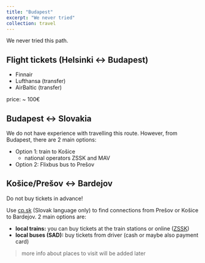 ```yaml
---
title: "Budapest"
excerpt: "We never tried"
collection: travel
---
```


We never tried this path.

Flight tickets (Helsinki <-> Budapest)
------
- Finnair
- Lufthansa (transfer)
- AirBaltic (transfer)

price: ~ 100€

Budapest <-> Slovakia
------
We do not have experience with travelling this route. However, from Budapest, there are 2 main options:

- Option 1: train to Košice
  - national operators ZSSK and MAV  
- Option 2: Flixbus bus to Prešov
  
Košice/Prešov <-> Bardejov
------
Do not buy tickets in advance!

Use <a href="https://cp.sk/">cp.sk</a> (Slovak language only) to find connections from Prešov or Košice to Bardejov.
2 main options are:
- <strong>local trains:</strong> you can buy tickets at the train stations or online (<a href="https://www.zssk.sk/en/">ZSSK</a>)
- <strong>local buses (SAD):</strong> buy tickets from driver (cash or maybe also payment card)

> more info about places to visit will be added later


